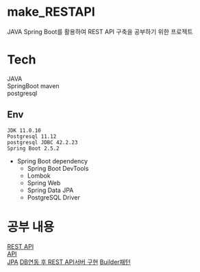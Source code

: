 # make_RESTAPI

JAVA Spring Boot를 활용하여 REST API 구축을 공부하기 위한 프로젝트

# Tech
JAVA  
SpringBoot maven  
postgresql  

## Env
`JDK 11.0.10`  
`Postgresql 11.12`  
`postgresql JDBC 42.2.23`  
`Spring Boot 2.5.2`  
- Spring Boot dependency
    - Spring Boot DevTools  
    - Lombok  
    - Spring Web  
    - Spring Data JPA  
    - PostgreSQL Driver

# 공부 내용
[REST API](./studied/RESTApi.md)  
[API](./studied/API.md)  
[JPA](./studied/JPA.md)
[DB연동 후 REST API서버 구현](./studied/study1.md)
[Builder패턴](/)

